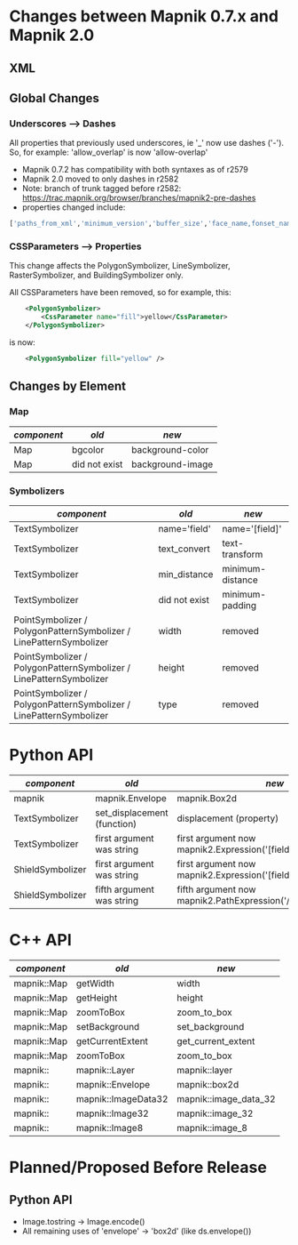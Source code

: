 <!-- Name: Mapnik2/Changes -->
<!-- Version: 21 -->
<!-- Last-Modified: 2011/11/16 09:31:04 -->
<!-- Author: artem -->
# Changes between Mapnik 0.7.x and Mapnik 2.0

## XML

## Global Changes

### Underscores --> Dashes

All properties that previously used underscores, ie '_' now use dashes ('-'). So, for example: 'allow_overlap' is now 'allow-overlap'

* Mapnik 0.7.2 has compatibility with both syntaxes as of r2579
* Mapnik 2.0 moved to only dashes in r2582
* Note: branch of trunk tagged before r2582: https://trac.mapnik.org/browser/branches/mapnik2-pre-dashes
* properties changed include: 

```python
['paths_from_xml','minimum_version','buffer_size','face_name,fonset_name','clear_label_cache','vertical_alignment','halo_fill','halo_radius','text_ratio','wrap_width','wrap_before','wrap_character','text_transform','line_spacing','label_position_tolerance','character_spacing','min_distance','minimum_distance','avoid_edges','allow_overlap','max_char_angle_delta','horizontal_alignment','justify_alignment','unlock_image','no_text']
```

### CSSParameters --> Properties

This change affects the PolygonSymbolizer, LineSymbolizer, RasterSymbolizer, and BuildingSymbolizer only.

All CSSParameters have been removed, so for example, this:

```xml
    <PolygonSymbolizer>
        <CssParameter name="fill">yellow</CssParameter>
    </PolygonSymbolizer>
```

is now:

```xml
    <PolygonSymbolizer fill="yellow" />
```

## Changes by Element

### Map

| *component*       |                 *old*             |                    *new* |
|------------------|---------------|--------------------------|
| Map                         |     bgcolor            |     background-color                           |
| Map                         |      did not exist  |     background-image                           |

### Symbolizers

| *component*      |         *old* |                    *new* |
|------------------|---------------|--------------------------|
| TextSymbolizer   | name='field'  |     name='[field]'                            |
| TextSymbolizer   | text_convert  |      text-transform                           |
| TextSymbolizer   | min_distance  |      minimum-distance                         |
| TextSymbolizer   | did not exist |     minimum-padding                           |
| PointSymbolizer / PolygonPatternSymbolizer / LinePatternSymbolizer   | width  |     removed  |
| PointSymbolizer / PolygonPatternSymbolizer / LinePatternSymbolizer   | height  |     removed |
| PointSymbolizer / PolygonPatternSymbolizer / LinePatternSymbolizer   | type  |    removed  |


# Python API

| *component* |                  *old* |                    *new* |
|------------------|---------------|--------------------------|
| mapnik             |               mapnik.Envelope  |                   mapnik.Box2d |
| TextSymbolizer   | set_displacement (function)  |     displacement (property)    |
| TextSymbolizer   | first argument was string  |    first argument now mapnik2.Expression('[field]')    |
| ShieldSymbolizer   | first argument was string  |    first argument now mapnik2.Expression('[field]')    |
| ShieldSymbolizer   | fifth argument was string  |    fifth argument now mapnik2.PathExpression('/path/to/[field].png')    |


# C++ API
| *component* |                  *old* |                    *new* |
|------------------|---------------|--------------------------|
| mapnik::Map |                 getWidth  |                   width |
| mapnik::Map |                 getHeight  |                   height |
| mapnik::Map |                 zoomToBox  |                  zoom_to_box |
| mapnik::Map |                 setBackground  |                  set_background |
| mapnik::Map |                 getCurrentExtent  |                  get_current_extent  |
| mapnik::Map |                 zoomToBox  |                  zoom_to_box |
| mapnik:: |                 mapnik::Layer  |                   mapnik::layer |
| mapnik:: |                 mapnik::Envelope  |                   mapnik::box2d |
| mapnik:: |                 mapnik::ImageData32  |                   mapnik::image_data_32 |
| mapnik:: |                 mapnik::Image32  |                   mapnik::image_32 |
| mapnik:: |                 mapnik::Image8  |                   mapnik::image_8 |


# Planned/Proposed Before Release
## Python API

 * Image.tostring -> Image.encode() 
 * All remaining uses of 'envelope' -> 'box2d' (like ds.envelope())

